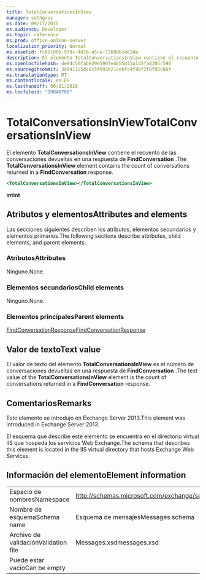 ```yaml
---
title: TotalConversationsInView
manager: sethgros
ms.date: 09/17/2015
ms.audience: Developer
ms.topic: reference
ms.prod: office-online-server
localization_priority: Normal
ms.assetid: fc82c00b-979c-4d1b-a5ca-7268dbce634a
description: El elemento TotalConversationsInView contiene el recuento de las conversaciones devueltas en una respuesta de FindConversation.
ms.openlocfilehash: de04c50fab929e590fe4b55472a1d2fa8305c596
ms.sourcegitcommit: 34041125dc8c5f993b21cebfc4f8b72f0fd2cb6f
ms.translationtype: MT
ms.contentlocale: es-ES
ms.lasthandoff: 06/21/2018
ms.locfileid: "19840708"
---
```

# <a name="totalconversationsinview"></a><span data-ttu-id="58a23-103">TotalConversationsInView</span><span class="sxs-lookup"><span data-stu-id="58a23-103">TotalConversationsInView</span></span>

<span data-ttu-id="58a23-104">El elemento **TotalConversationsInView** contiene el recuento de las conversaciones devueltas en una respuesta de **FindConversation** .</span><span class="sxs-lookup"><span data-stu-id="58a23-104">The **TotalConversationsInView** element contains the count of conversations returned in a **FindConversation** response.</span></span> 
  
```XML
<TotalConversationsInView></TotalConversationsInView>
```

 <span data-ttu-id="58a23-105">**int**</span><span class="sxs-lookup"><span data-stu-id="58a23-105">**int**</span></span>
## <a name="attributes-and-elements"></a><span data-ttu-id="58a23-106">Atributos y elementos</span><span class="sxs-lookup"><span data-stu-id="58a23-106">Attributes and elements</span></span>

<span data-ttu-id="58a23-107">Las secciones siguientes describen los atributos, elementos secundarios y elementos primarios.</span><span class="sxs-lookup"><span data-stu-id="58a23-107">The following sections describe attributes, child elements, and parent elements.</span></span>
  
### <a name="attributes"></a><span data-ttu-id="58a23-108">Atributos</span><span class="sxs-lookup"><span data-stu-id="58a23-108">Attributes</span></span>

<span data-ttu-id="58a23-109">Ninguno.</span><span class="sxs-lookup"><span data-stu-id="58a23-109">None.</span></span>
  
### <a name="child-elements"></a><span data-ttu-id="58a23-110">Elementos secundarios</span><span class="sxs-lookup"><span data-stu-id="58a23-110">Child elements</span></span>

<span data-ttu-id="58a23-111">Ninguno.</span><span class="sxs-lookup"><span data-stu-id="58a23-111">None.</span></span>
  
### <a name="parent-elements"></a><span data-ttu-id="58a23-112">Elementos principales</span><span class="sxs-lookup"><span data-stu-id="58a23-112">Parent elements</span></span>

[<span data-ttu-id="58a23-113">FindConversationResponse</span><span class="sxs-lookup"><span data-stu-id="58a23-113">FindConversationResponse</span></span>](findconversationresponse.md)
  
## <a name="text-value"></a><span data-ttu-id="58a23-114">Valor de texto</span><span class="sxs-lookup"><span data-stu-id="58a23-114">Text value</span></span>

<span data-ttu-id="58a23-115">El valor de texto del elemento **TotalConversationsInView** es el número de conversaciones devueltas en una respuesta de **FindConversation** .</span><span class="sxs-lookup"><span data-stu-id="58a23-115">The text value of the **TotalConversationsInView** element is the count of conversations returned in a **FindConversation** response.</span></span> 
  
## <a name="remarks"></a><span data-ttu-id="58a23-116">Comentarios</span><span class="sxs-lookup"><span data-stu-id="58a23-116">Remarks</span></span>

<span data-ttu-id="58a23-117">Este elemento se introdujo en Exchange Server 2013.</span><span class="sxs-lookup"><span data-stu-id="58a23-117">This element was introduced in Exchange Server 2013.</span></span>
  
<span data-ttu-id="58a23-118">El esquema que describe este elemento se encuentra en el directorio virtual IIS que hospeda los servicios Web Exchange.</span><span class="sxs-lookup"><span data-stu-id="58a23-118">The schema that describes this element is located in the IIS virtual directory that hosts Exchange Web Services.</span></span>
  
## <a name="element-information"></a><span data-ttu-id="58a23-119">Información del elemento</span><span class="sxs-lookup"><span data-stu-id="58a23-119">Element information</span></span>

|||
|:-----|:-----|
|<span data-ttu-id="58a23-120">Espacio de nombres</span><span class="sxs-lookup"><span data-stu-id="58a23-120">Namespace</span></span>  <br/> |http://schemas.microsoft.com/exchange/services/2006/messages  <br/> |
|<span data-ttu-id="58a23-121">Nombre de esquema</span><span class="sxs-lookup"><span data-stu-id="58a23-121">Schema name</span></span>  <br/> |<span data-ttu-id="58a23-122">Esquema de mensajes</span><span class="sxs-lookup"><span data-stu-id="58a23-122">Messages schema</span></span>  <br/> |
|<span data-ttu-id="58a23-123">Archivo de validación</span><span class="sxs-lookup"><span data-stu-id="58a23-123">Validation file</span></span>  <br/> |<span data-ttu-id="58a23-124">Messages.xsd</span><span class="sxs-lookup"><span data-stu-id="58a23-124">messages.xsd</span></span>  <br/> |
|<span data-ttu-id="58a23-125">Puede estar vacío</span><span class="sxs-lookup"><span data-stu-id="58a23-125">Can be empty</span></span>  <br/> ||
   

